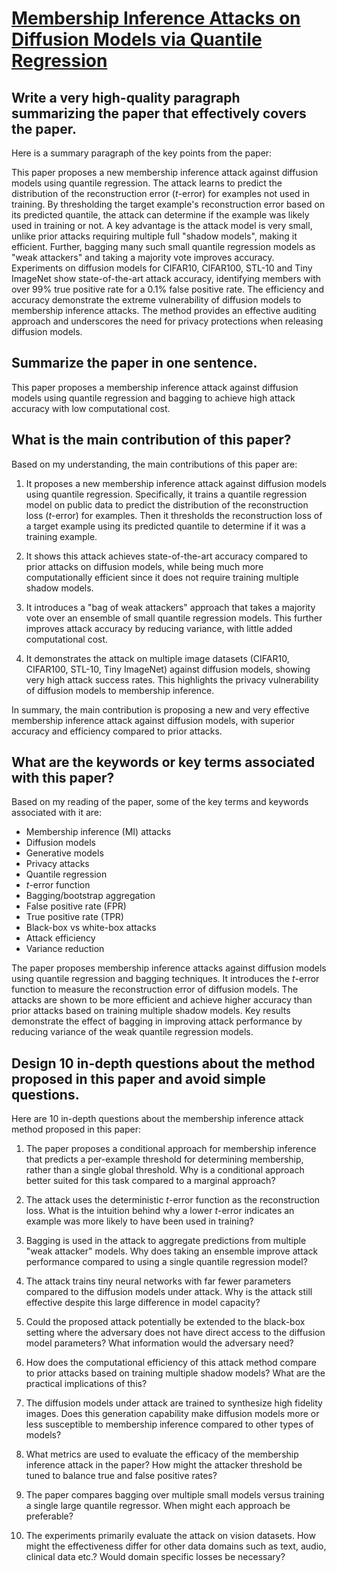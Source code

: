# [Membership Inference Attacks on Diffusion Models via Quantile Regression](https://arxiv.org/abs/2312.05140)

## Write a very high-quality paragraph summarizing the paper that effectively covers the paper.

 Here is a summary paragraph of the key points from the paper:

This paper proposes a new membership inference attack against diffusion models using quantile regression. The attack learns to predict the distribution of the reconstruction error ($t$-error) for examples not used in training. By thresholding the target example's reconstruction error based on its predicted quantile, the attack can determine if the example was likely used in training or not. A key advantage is the attack model is very small, unlike prior attacks requiring multiple full "shadow models", making it efficient. Further, bagging many such small quantile regression models as "weak attackers" and taking a majority vote improves accuracy. Experiments on diffusion models for CIFAR10, CIFAR100, STL-10 and Tiny ImageNet show state-of-the-art attack accuracy, identifying members with over 99% true positive rate for a 0.1% false positive rate. The efficiency and accuracy demonstrate the extreme vulnerability of diffusion models to membership inference attacks. The method provides an effective auditing approach and underscores the need for privacy protections when releasing diffusion models.


## Summarize the paper in one sentence.

 This paper proposes a membership inference attack against diffusion models using quantile regression and bagging to achieve high attack accuracy with low computational cost.


## What is the main contribution of this paper?

 Based on my understanding, the main contributions of this paper are:

1) It proposes a new membership inference attack against diffusion models using quantile regression. Specifically, it trains a quantile regression model on public data to predict the distribution of the reconstruction loss ($t$-error) for examples. Then it thresholds the reconstruction loss of a target example using its predicted quantile to determine if it was a training example.

2) It shows this attack achieves state-of-the-art accuracy compared to prior attacks on diffusion models, while being much more computationally efficient since it does not require training multiple shadow models.

3) It introduces a "bag of weak attackers" approach that takes a majority vote over an ensemble of small quantile regression models. This further improves attack accuracy by reducing variance, with little added computational cost.

4) It demonstrates the attack on multiple image datasets (CIFAR10, CIFAR100, STL-10, Tiny ImageNet) against diffusion models, showing very high attack success rates. This highlights the privacy vulnerability of diffusion models to membership inference.

In summary, the main contribution is proposing a new and very effective membership inference attack against diffusion models, with superior accuracy and efficiency compared to prior attacks.


## What are the keywords or key terms associated with this paper?

 Based on my reading of the paper, some of the key terms and keywords associated with it are:

- Membership inference (MI) attacks
- Diffusion models
- Generative models
- Privacy attacks
- Quantile regression
- $t$-error function
- Bagging/bootstrap aggregation
- False positive rate (FPR)
- True positive rate (TPR)  
- Black-box vs white-box attacks
- Attack efficiency
- Variance reduction

The paper proposes membership inference attacks against diffusion models using quantile regression and bagging techniques. It introduces the $t$-error function to measure the reconstruction error of diffusion models. The attacks are shown to be more efficient and achieve higher accuracy than prior attacks based on training multiple shadow models. Key results demonstrate the effect of bagging in improving attack performance by reducing variance of the weak quantile regression models.


## Design 10 in-depth questions about the method proposed in this paper and avoid simple questions.

 Here are 10 in-depth questions about the membership inference attack method proposed in this paper:

1. The paper proposes a conditional approach for membership inference that predicts a per-example threshold for determining membership, rather than a single global threshold. Why is a conditional approach better suited for this task compared to a marginal approach? 

2. The attack uses the deterministic $t$-error function as the reconstruction loss. What is the intuition behind why a lower $t$-error indicates an example was more likely to have been used in training?

3. Bagging is used in the attack to aggregate predictions from multiple "weak attacker" models. Why does taking an ensemble improve attack performance compared to using a single quantile regression model?

4. The attack trains tiny neural networks with far fewer parameters compared to the diffusion models under attack. Why is the attack still effective despite this large difference in model capacity? 

5. Could the proposed attack potentially be extended to the black-box setting where the adversary does not have direct access to the diffusion model parameters? What information would the adversary need?

6. How does the computational efficiency of this attack method compare to prior attacks based on training multiple shadow models? What are the practical implications of this?

7. The diffusion models under attack are trained to synthesize high fidelity images. Does this generation capability make diffusion models more or less susceptible to membership inference compared to other types of models?

8. What metrics are used to evaluate the efficacy of the membership inference attack in the paper? How might the attacker threshold be tuned to balance true and false positive rates?  

9. The paper compares bagging over multiple small models versus training a single large quantile regressor. When might each approach be preferable? 

10. The experiments primarily evaluate the attack on vision datasets. How might the effectiveness differ for other data domains such as text, audio, clinical data etc.? Would domain specific losses be necessary?
